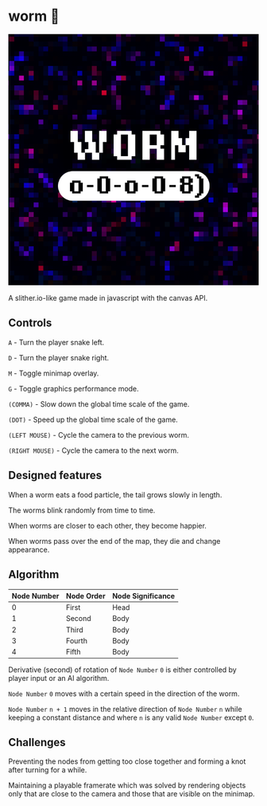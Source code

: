 # worm 🐍

![Wallpaper](wallpaper.png)

A slither.io-like game made in javascript with the canvas API.

## Controls

```A``` - Turn the player snake left.

```D``` - Turn the player snake right.

```M``` - Toggle minimap overlay.

```G``` - Toggle graphics performance mode.

```(COMMA)``` - Slow down the global time scale of the game.

```(DOT)``` - Speed up the global time scale of the game.

```(LEFT MOUSE)``` - Cycle the camera to the previous worm.

```(RIGHT MOUSE)``` - Cycle the camera to the next worm.

## Designed features

When a worm eats a food particle, the tail grows slowly in length.

The worms blink randomly from time to time.

When worms are closer to each other, they become happier.

When worms pass over the end of the map, they die and change appearance.

## Algorithm

| Node Number | Node Order | Node Significance |
| ----------- | ---------- | ----------------- |
| 0           | First      | Head              |
| 1           | Second     | Body              |
| 2           | Third      | Body              |
| 3           | Fourth     | Body              |
| 4           | Fifth      | Body              |

Derivative (second) of rotation of ```Node Number``` ```0``` is either controlled by player input or an AI algorithm.

```Node Number``` ```0``` moves with a certain speed in the direction of the worm.

```Node Number``` ```n + 1``` moves in the relative direction of ```Node Number``` ```n``` while keeping a constant distance and where ```n``` is any valid ```Node Number``` except ```0```.

## Challenges

Preventing the nodes from getting too close together and forming a knot after turning for a while.

Maintaining a playable framerate which was solved by rendering objects only that are close to the camera and those that are visible on the minimap.
